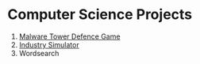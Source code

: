 # Computer Science Projects

1. [Malware Tower Defence Game](https://joshepstein.co.uk/projects/malware-game)
2. [Industry Simulator](https://joshepstein.co.uk/projects/industrial-sim)
3. Wordsearch
